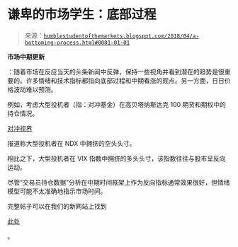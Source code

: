 <!--yml

类别：未分类

日期：2024 年 05 月 18 日 02:42:38

-->

# 谦卑的市场学生：底部过程

> 来源：[`humblestudentofthemarkets.blogspot.com/2018/04/a-bottoming-process.html#0001-01-01`](https://humblestudentofthemarkets.blogspot.com/2018/04/a-bottoming-process.html#0001-01-01)

**市场中期更新**

：随着市场在反应当天的头条新闻中反弹，保持一些视角并看到潜在的趋势是很重要的。许多情绪和技术指标都指向底部过程和中期看涨的观点。另一方面，日日价格波动难以预测。

例如，考虑大型投机者（指：对冲基金）在高贝塔纳斯达克 100 期货和期权中的持仓情况。

[对冲视界](https://hedgopia.com/cot-peek-into-future-through-futures-how-hedge-funds-are-positioned-47/)

报道称大型投机者在 NDX 中拥挤的空头头寸。

相比之下，大型投机者在 VIX 指数中拥挤的多头头寸，该指数往往与股市呈反向运动。

尽管“交易员持仓数据”分析在中期时间框架上作为反向指标通常效果很好，但情绪模型可能不太准确地指示市场时间。

完整帖子可以在我们的新网站上找到

[此处](https://humblestudentofthemarkets.com/2018/04/11/a-bottoming-process/)

。
